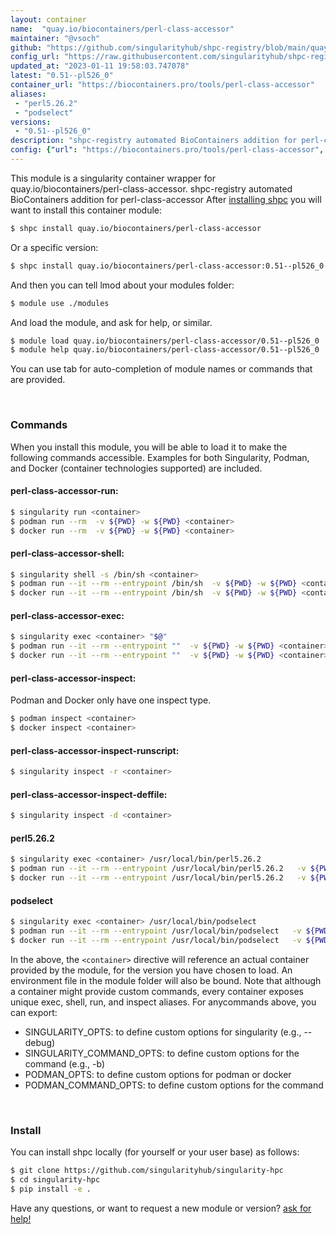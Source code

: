 ```yaml
---
layout: container
name:  "quay.io/biocontainers/perl-class-accessor"
maintainer: "@vsoch"
github: "https://github.com/singularityhub/shpc-registry/blob/main/quay.io/biocontainers/perl-class-accessor/container.yaml"
config_url: "https://raw.githubusercontent.com/singularityhub/shpc-registry/main/quay.io/biocontainers/perl-class-accessor/container.yaml"
updated_at: "2023-01-11 19:58:03.747078"
latest: "0.51--pl526_0"
container_url: "https://biocontainers.pro/tools/perl-class-accessor"
aliases:
 - "perl5.26.2"
 - "podselect"
versions:
 - "0.51--pl526_0"
description: "shpc-registry automated BioContainers addition for perl-class-accessor"
config: {"url": "https://biocontainers.pro/tools/perl-class-accessor", "maintainer": "@vsoch", "description": "shpc-registry automated BioContainers addition for perl-class-accessor", "latest": {"0.51--pl526_0": "sha256:f24b10d3acd7879b3d9c4fd061b451cd070a4c46e308d07c048989535a15bac7"}, "tags": {"0.51--pl526_0": "sha256:f24b10d3acd7879b3d9c4fd061b451cd070a4c46e308d07c048989535a15bac7"}, "docker": "quay.io/biocontainers/perl-class-accessor", "aliases": {"perl5.26.2": "/usr/local/bin/perl5.26.2", "podselect": "/usr/local/bin/podselect"}}
---
```


This module is a singularity container wrapper for quay.io/biocontainers/perl-class-accessor.
shpc-registry automated BioContainers addition for perl-class-accessor
After [installing shpc](#install) you will want to install this container module:


```bash
$ shpc install quay.io/biocontainers/perl-class-accessor
```

Or a specific version:

```bash
$ shpc install quay.io/biocontainers/perl-class-accessor:0.51--pl526_0
```

And then you can tell lmod about your modules folder:

```bash
$ module use ./modules
```

And load the module, and ask for help, or similar.

```bash
$ module load quay.io/biocontainers/perl-class-accessor/0.51--pl526_0
$ module help quay.io/biocontainers/perl-class-accessor/0.51--pl526_0
```

You can use tab for auto-completion of module names or commands that are provided.

<br>

### Commands

When you install this module, you will be able to load it to make the following commands accessible.
Examples for both Singularity, Podman, and Docker (container technologies supported) are included.

#### perl-class-accessor-run:

```bash
$ singularity run <container>
$ podman run --rm  -v ${PWD} -w ${PWD} <container>
$ docker run --rm  -v ${PWD} -w ${PWD} <container>
```

#### perl-class-accessor-shell:

```bash
$ singularity shell -s /bin/sh <container>
$ podman run --it --rm --entrypoint /bin/sh  -v ${PWD} -w ${PWD} <container>
$ docker run --it --rm --entrypoint /bin/sh  -v ${PWD} -w ${PWD} <container>
```

#### perl-class-accessor-exec:

```bash
$ singularity exec <container> "$@"
$ podman run --it --rm --entrypoint ""  -v ${PWD} -w ${PWD} <container> "$@"
$ docker run --it --rm --entrypoint ""  -v ${PWD} -w ${PWD} <container> "$@"
```

#### perl-class-accessor-inspect:

Podman and Docker only have one inspect type.

```bash
$ podman inspect <container>
$ docker inspect <container>
```

#### perl-class-accessor-inspect-runscript:

```bash
$ singularity inspect -r <container>
```

#### perl-class-accessor-inspect-deffile:

```bash
$ singularity inspect -d <container>
```


#### perl5.26.2

```bash
$ singularity exec <container> /usr/local/bin/perl5.26.2
$ podman run --it --rm --entrypoint /usr/local/bin/perl5.26.2   -v ${PWD} -w ${PWD} <container> -c " $@"
$ docker run --it --rm --entrypoint /usr/local/bin/perl5.26.2   -v ${PWD} -w ${PWD} <container> -c " $@"
```


#### podselect

```bash
$ singularity exec <container> /usr/local/bin/podselect
$ podman run --it --rm --entrypoint /usr/local/bin/podselect   -v ${PWD} -w ${PWD} <container> -c " $@"
$ docker run --it --rm --entrypoint /usr/local/bin/podselect   -v ${PWD} -w ${PWD} <container> -c " $@"
```



In the above, the `<container>` directive will reference an actual container provided
by the module, for the version you have chosen to load. An environment file in the
module folder will also be bound. Note that although a container
might provide custom commands, every container exposes unique exec, shell, run, and
inspect aliases. For anycommands above, you can export:

 - SINGULARITY_OPTS: to define custom options for singularity (e.g., --debug)
 - SINGULARITY_COMMAND_OPTS: to define custom options for the command (e.g., -b)
 - PODMAN_OPTS: to define custom options for podman or docker
 - PODMAN_COMMAND_OPTS: to define custom options for the command

<br>

### Install

You can install shpc locally (for yourself or your user base) as follows:

```bash
$ git clone https://github.com/singularityhub/singularity-hpc
$ cd singularity-hpc
$ pip install -e .
```

Have any questions, or want to request a new module or version? [ask for help!](https://github.com/singularityhub/singularity-hpc/issues)